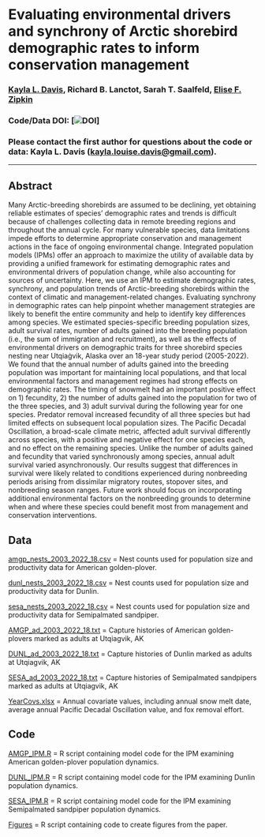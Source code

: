 # Evaluating environmental drivers and synchrony of Arctic shorebird demographic rates to inform conservation management 

### [Kayla L. Davis](https://github.com/davisk93), Richard B. Lanctot, Sarah T. Saalfeld, [Elise F. Zipkin](https://zipkinlab.org/)

### 

### Code/Data DOI: [![DOI]()]

### Please contact the first author for questions about the code or data: Kayla L. Davis (kayla.louise.davis@gmail.com).
__________________________________________________________________________________________________________________
## Abstract
Many Arctic-breeding shorebirds are assumed to be declining, yet obtaining reliable estimates of species’ demographic rates and trends is difficult because of challenges collecting data in remote breeding regions and throughout the annual cycle. For many vulnerable species, data limitations impede efforts to determine appropriate conservation and management actions in the face of ongoing environmental change. Integrated population models (IPMs) offer an approach to maximize the utility of available data by providing a unified framework for estimating demographic rates and environmental drivers of population change, while also accounting for sources of uncertainty. Here, we use an IPM to estimate demographic rates, synchrony, and population trends of Arctic-breeding shorebirds within the context of climatic and management-related changes. Evaluating synchrony in demographic rates can help pinpoint whether management strategies are likely to benefit the entire community and help to identify key differences among species. We estimated species-specific breeding population sizes, adult survival rates, number of adults gained into the breeding population (i.e., the sum of immigration and recruitment), as well as the effects of environmental drivers on demographic traits for three shorebird species nesting near Utqiaġvik, Alaska over an 18-year study period (2005-2022). We found that the annual number of adults gained into the breeding population was important for maintaining local populations, and that local environmental factors and management regimes had strong effects on demographic rates. The timing of snowmelt had an important positive effect on 1) fecundity, 2) the number of adults gained into the population for two of the three species, and 3) adult survival during the following year for one species. Predator removal increased fecundity of all three species but had limited effects on subsequent local population sizes. The Pacific Decadal Oscillation, a broad-scale climate metric, affected adult survival differently across species, with a positive and negative effect for one species each, and no effect on the remaining species. Unlike the number of adults gained and fecundity that varied synchronously among species, annual adult survival varied asynchronously. Our results suggest that differences in survival were likely related to conditions experienced during nonbreeding periods arising from dissimilar migratory routes, stopover sites, and nonbreeding season ranges. Future work should focus on incorporating additional environmental factors on the nonbreeding grounds to determine when and where these species could benefit most from management and conservation interventions. 

## Data
[amgp_nests_2003_2022_18.csv]() = Nest counts used for population size and productivity data for American golden-plover. 

[dunl_nests_2003_2022_18.csv]() = Nest counts used for population size and productivity data for Dunlin. 

[sesa_nests_2003_2022_18.csv]() = Nest counts used for population size and productivity data for Semipalmated sandpiper. 

[AMGP_ad_2003_2022_18.txt]() = Capture histories of American golden-plovers marked as adults at Utqiagvik, AK

[DUNL_ad_2003_2022_18.txt]() = Capture histories of Dunlin marked as adults at Utqiagvik, AK

[SESA_ad_2003_2022_18.txt]() = Capture histories of Semipalmated sandpipers marked as adults at Utqiagvik, AK

[YearCovs.xlsx]() = Annual covariate values, including annual snow melt date, average annual Pacific Decadal Oscillation value, and fox removal effort.

## Code
[AMGP_IPM.R]() = R script containing model code for the IPM examining American golden-plover population dynamics.

[DUNL_IPM.R]() = R script containing model code for the IPM examining Dunlin population dynamics.

[SESA_IPM.R]() = R script containing model code for the IPM examining Semipalmated sandpiper population dynamics.

[Figures]() = R script containing code to create figures from the paper. 

